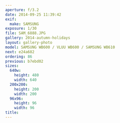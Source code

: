 ```yaml
---
aperture: f/3.2
date: 2014-09-25 11:39:42
exif:
  make: SAMSUNG
exposure: 1/30
file: SAM_6888.JPG
gallery: 2014-autumn-holidays
layout: gallery-photo
model: SAMSUNG WB600 / VLUU WB600 / SAMSUNG WB610
next: e24a682
ordering: 86
previous: b7ebd02
sizes:
  640w:
    height: 480
    width: 640
  200x200:
    height: 200
    width: 200
  96x96:
    height: 96
    width: 96
title: 
---
```


